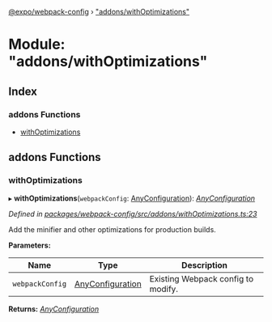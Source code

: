 [@expo/webpack-config](../README.md) › ["addons/withOptimizations"](_addons_withoptimizations_.md)

# Module: "addons/withOptimizations"

## Index

### addons Functions

* [withOptimizations](_addons_withoptimizations_.md#withoptimizations)

## addons Functions

###  withOptimizations

▸ **withOptimizations**(`webpackConfig`: [AnyConfiguration](_types_.md#anyconfiguration)): *[AnyConfiguration](_types_.md#anyconfiguration)*

*Defined in [packages/webpack-config/src/addons/withOptimizations.ts:23](https://github.com/expo/expo-cli/blob/bafc13a2/packages/webpack-config/src/addons/withOptimizations.ts#L23)*

Add the minifier and other optimizations for production builds.

**Parameters:**

Name | Type | Description |
------ | ------ | ------ |
`webpackConfig` | [AnyConfiguration](_types_.md#anyconfiguration) | Existing Webpack config to modify. |

**Returns:** *[AnyConfiguration](_types_.md#anyconfiguration)*
